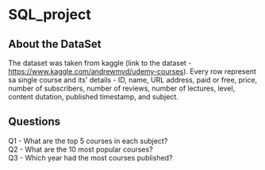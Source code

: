 # SQL_project

## About the DataSet
The dataset was taken from kaggle (link to the dataset - https://www.kaggle.com/andrewmvd/udemy-courses).
Every row represent sa single course and its' details - ID, name, URL address, paid or free, price, number of subscribers,
number of reviews, number of lectures, level, content dutation, published timestamp, and subject.

## Questions
Q1 - What are the top 5 courses in each subject?\
Q2 - What are the 10 most popular courses?\
Q3 - Which year had the most courses published? 
